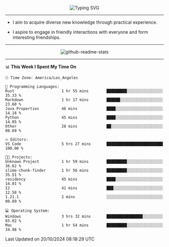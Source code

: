 <p align="center">
  <img src="https://readme-typing-svg.demolab.com?font=Fira+Code&weight=500&size=32&duration=2500&pause=1600&center=true&vCenter=true&random=false&width=1024&height=64&lines=Hi+there+%F0%9F%91%8B;I'm+delighted+you+could+make+it+here+%F0%9F%8E%89;I'm+Harry%2C+a+college+student+still+finding+my+way" alt="Typing SVG" />
</p>


---


- I aim to acquire diverse new knowledge through practical experience.

- I aspire to engage in friendly interactions with everyone and form interesting friendships.


---


<p align="center">
  <img src="https://github-readme-stats.vercel.app/api?username=Harry-Jing&show_icons=true" alt="github-readme-stats"/>
</p>


---

<!--START_SECTION:waka-->
📊 **This Week I Spent My Time On** 

```text
🕑︎ Time Zone: America/Los_Angeles

💬 Programming Languages: 
Rust                     1 hr 55 mins        █████████░░░░░░░░░░░░░░░░   35.33 % 
Markdown                 1 hr 17 mins        ██████░░░░░░░░░░░░░░░░░░░   23.60 % 
Java Properties          46 mins             ████░░░░░░░░░░░░░░░░░░░░░   14.18 % 
Python                   45 mins             ████░░░░░░░░░░░░░░░░░░░░░   14.05 % 
Other                    28 mins             ██░░░░░░░░░░░░░░░░░░░░░░░   08.69 % 

🔥 Editors: 
VS Code                  5 hrs 27 mins       █████████████████████████   100.00 % 

🐱‍💻 Projects: 
Unknown Project          1 hr 59 mins        █████████░░░░░░░░░░░░░░░░   36.62 % 
slime-chunk-finder       1 hr 56 mins        █████████░░░░░░░░░░░░░░░░   35.51 % 
residency                45 mins             ████░░░░░░░░░░░░░░░░░░░░░   14.01 % 
I2                       41 mins             ███░░░░░░░░░░░░░░░░░░░░░░   12.58 % 
1.21.1                   2 mins              ░░░░░░░░░░░░░░░░░░░░░░░░░   00.89 % 

💻 Operating System: 
Windows                  3 hrs 32 mins       ████████████████░░░░░░░░░   65.02 % 
Mac                      1 hr 54 mins        █████████░░░░░░░░░░░░░░░░   34.98 % 
```


 Last Updated on 20/10/2024 08:18:29 UTC
<!--END_SECTION:waka-->
